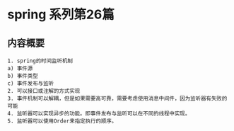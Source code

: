 # spring 系列第26篇
## 内容概要
```
1. spring的时间监听机制
a) 事件源
b) 事件类型
c) 事件发布与监听
2. 可以接口或注解的方式实现
3. 事件机制可以解耦，但是如果需要高可靠，需要考虑使用消息中间件，因为监听器有失败的可能
4. 监听器可以实现异步的功能。即事件发布与监听可以在不同的线程中实现。
5. 监听器可以使用Order来指定执行的顺序。
```

